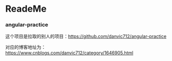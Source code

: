 # ReadeMe

### angular-practice

这个项目是拉取的别人的项目：https://github.com/danvic712/angular-practice

对应的博客地址为：https://www.cnblogs.com/danvic712/category/1646905.html